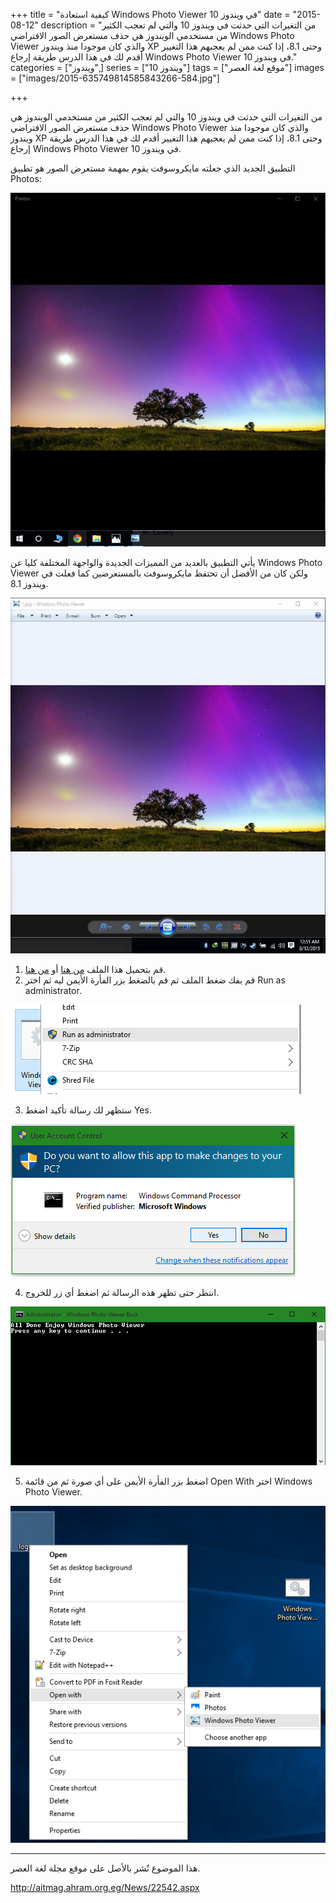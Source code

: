 +++
title = "كيفية استعادة Windows Photo Viewer في ويندوز 10"
date = "2015-08-12"
description = "من التغيرات التي حدثت في ويندوز 10 والتي لم تعجب الكثير من مستخدمي الويندوز هي حذف مستعرض الصور الافتراضي Windows Photo Viewer والذي كان موجودا منذ ويندوز XP وحتى 8.1، إذا كنت ممن لم يعجبهم هذا التغيير أقدم لك في هذا الدرس طريقة إرجاع Windows Photo Viewer في ويندوز 10."
categories = ["ويندوز",]
series = ["ويندوز 10"]
tags = ["موقع لغة العصر"]
images = ["images/2015-635749814585843266-584.jpg"]

+++

من التغيرات التي حدثت في ويندوز 10 والتي لم تعجب الكثير من مستخدمي الويندوز هي حذف مستعرض الصور الافتراضي Windows Photo Viewer والذي كان موجودا منذ ويندوز XP وحتى 8.1، إذا كنت ممن لم يعجبهم هذا التغيير أقدم لك في هذا الدرس طريقة إرجاع Windows Photo Viewer في ويندوز 10.

التطبيق الجديد الذي جعلته مايكروسوفت يقوم بمهمة مستعرض الصور هو تطبيق Photos:

![](images/2015-635749814585843266-584.jpg "Photos App")

يأتي التطبيق بالعديد من المميزات الجديدة والواجهة المختلفة كليا عن Windows Photo Viewer ولكن كان من الأفضل أن تحتفظ مايكروسوفت بالمستعرضين كما فعلت في ويندوز 8.1.

![](images/2015-635749814894124516-412.jpg "Windows Photo Viewer")

1. قم بتحميل هذا الملف [من هنا](http://www.gulfup.com/?5QtFJB) أو [من هنا](https://onedrive.live.com/redir?resid=28AD8C89A6250722%2155054&authkey=%21AJ5pkZKz0adGwOg&ithint=file%2crar).
2. قم بفك ضغط الملف ثم قم بالضغط بزر الفأرة الأيمن ليه ثم اختر Run as administrator.

![](images/2015-635749815027718266-771.png "2")

3. ستظهر لك رسالة تأكيد اضغط Yes.

![](images/2015-635749815195374516-537.png "3")

4. انتظر حتى تظهر هذه الرسالة ثم اضغط أي زر للخروج.

![](images/2015-635749815324593266-459.png "4")

5. اضغط بزر الفأرة الأيمن على أي صورة ثم من قائمة Open With اختر Windows Photo Viewer.

![](images/2015-635749815506624516-662.png "5")

---
هذا الموضوع نٌشر باﻷصل على موقع مجلة لغة العصر.

http://aitmag.ahram.org.eg/News/22542.aspx